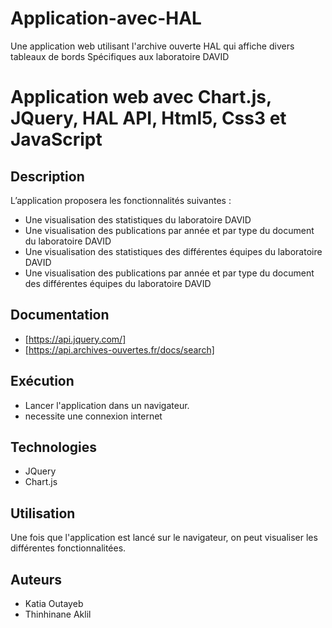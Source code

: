 # Application-avec-HAL
Une application web utilisant l'archive ouverte HAL qui affiche divers tableaux de bords Spécifiques aux laboratoire DAVID

# Application web avec Chart.js, JQuery, HAL API, Html5, Css3 et JavaScript

## Description ##

L’application proposera les fonctionnalités suivantes : 

* Une visualisation des statistiques du laboratoire DAVID
* Une visualisation des publications par année et par type du document du laboratoire DAVID
* Une visualisation des statistiques des différentes équipes du laboratoire DAVID
* Une visualisation des publications par année et par type du document des différentes équipes du laboratoire DAVID



## Documentation ####

* [https://api.jquery.com/]
* [https://api.archives-ouvertes.fr/docs/search]

## Exécution ###

* Lancer l'application dans un navigateur.
* necessite une connexion internet 


## Technologies ###
* JQuery
* Chart.js



## Utilisation ###

Une fois que l'application est lancé sur le navigateur, on peut visualiser les différentes fonctionnalitées.



## Auteurs ###
* Katia Outayeb
* Thinhinane Aklil
